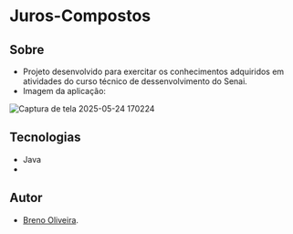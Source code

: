 # Juros-Compostos

## Sobre

- Projeto desenvolvido para exercitar os conhecimentos adquiridos em atividades do curso técnico de dessenvolvimento do Senai.
- Imagem da aplicação:
  
![Captura de tela 2025-05-24 170224](https://github.com/user-attachments/assets/8f5095f6-aa47-4831-a54c-b47b552add29)

## Tecnologias
- Java
- 
## Autor
- [Breno Oliveira](https://www.linkedin.com/in/breno-oliveira-assis-reis-203010351/).
